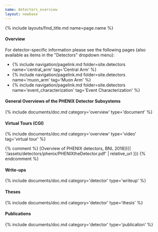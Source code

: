```yaml
---
name: detectors_overview
layout: newbase
---
```

{% include layouts/find_title.md name=page.name %}

#### Overview
For detector-specific information please see the following pages (also available as items in the "Detectors" dropdown menu):
* {% include navigation/pagelink.md folder=site.detectors name='central_arm' tag='Central Arm' %}
* {% include navigation/pagelink.md folder=site.detectors name='muon_arm' tag='Muon Arm' %}
* {% include navigation/pagelink.md folder=site.detectors name='event_characterization' tag='Event Characterization' %}

#### General Overviews of the PHENIX Detector Subsystems
{% include documents/doc.md category='overview' type='document' %}

#### Virtual Tours (CGI)
{% include documents/doc.md category='overview' type='video' tag='virtual tour' %}

{% comment %}
[Overview of PHENIX detectors, BNL 2018]({{ '/assets/detectors/phenix/PHENIXtheDetector.pdf' | relative_url }})
{% endcomment %}

#### Write-ups
{% include documents/doc.md category='detector' type='writeup' %}

#### Theses
{% include documents/doc.md category='detector' type='thesis' %}

#### Publications
{% include documents/doc.md category='detector' type='publication' %}
